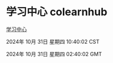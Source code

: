 # 学习中心 colearnhub
[学习中心](http://219.139.197.74:56308/colearnhub/)

2024年 10月 31日 星期四 10:40:02 CST

2024年 10月 31日 星期四 02:40:02 GMT

